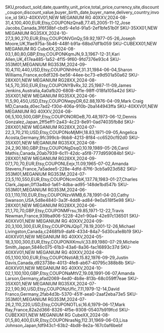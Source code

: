SKU,product_sold,date,quantity,unit_price,total_price,currency,site,discount_coupon,discount_value,buyer_birth_date,buyer_name,delivery_country,invoice_id
SKU-40XXV01,NEW MEGANIUM RG 40XXV,2024-08-31,4,100,400,EUR,Etsy,COUPONzQnaB,77.45,2005-11-12,Jose Jacobs,Canada,3f6f38bf-cbd5-4e1d-91a5-2ef1bfe51b0f
SKU-35XX01,NEW MEGANIUM RG35XX,2024-10-27,3,90,270,EUR,Etsy,COUPONVGnQy,59.92,1977-05-26,Joseph Moore,UK,1fae975a-5b46-448f-b91a-68bd7df1b059
SKU-CUBEXX01,NEW MEGANIUM RG CubeXX,2024-08-03,1,80,80,GBP,Etsy,COUPONKqmJN,9.3,1967-12-31,Kari Allen,UK,417ea485-1a52-4f15-9f60-9fd7376e93c4
SKU-353M01,MEGANIUM RG353M,2024-09-10,4,110,440,USD,Etsy,COUPONhlHof,31.31,1984-06-04,Sharon Williams,France,ec6df326-be56-44ee-bc73-e9d501a50a62
SKU-28XX01,NEW MEGANIUM RG28XX,2024-08-14,5,70,350,EUR,Etsy,COUPONYBvRx,32.25,1987-11-09,James Jenkins,Australia,4a0afb20-6808-4f1e-98ff-018fa105a42d
SKU-35XX01,NEW MEGANIUM RG35XX,2024-06-11,5,90,450,USD,Etsy,COUPONwpyDR,62.88,1976-04-09,Mark Craig MD,Canada,d0ec7ad2-f30d-406a-910b-2ba144943ffa
SKU-40XXV01,NEW MEGANIUM RG 40XXV,2024-08-06,5,100,500,GBP,Etsy,COUPONORDeB,70.48,1973-06-12,Dennis Gonzalez,Japan,2ff5eff1-2a43-4c23-8e91-0ad74035fb8d
SKU-28XX01,NEW MEGANIUM RG28XX,2024-07-22,3,70,210,USD,Etsy,COUPONoMjMH,18.83,1971-09-05,Angelica Acosta,Germany,9fc399cb-9bb8-4213-8f84-cc6520cf92d0
SKU-35XX01,NEW MEGANIUM RG35XX,2024-08-24,2,90,180,GBP,Etsy,COUPONgDsqO,10.19,1989-05-26,Carol Mathis,Canada,20ab7939-6c11-42dc-a5f8-777d959084b1
SKU-28XX01,NEW MEGANIUM RG28XX,2024-09-07,1,70,70,EUR,Etsy,COUPONLEejx,11.09,1965-07-02,Amanda Stevens,France,7a5adee5-228e-4dfd-87f6-3cb5a923d582
SKU-353M01,MEGANIUM RG353M,2024-07-23,5,110,550,EUR,Etsy,COUPONcmObK,137.78,1983-01-27,Charles Clark,Japan,0f13a4bd-1a61-4dba-ad95-148de1bd547b
SKU-353M01,MEGANIUM RG353M,2024-06-03,1,110,110,EUR,Etsy,COUPONzvWMB,6.78,1991-04-20,Cathy Swanson,USA,5d8e4840-3a3f-4dd8-ad84-9e0a518f5e98
SKU-28XX01,NEW MEGANIUM RG28XX,2024-06-21,1,70,70,GBP,Etsy,COUPONMFrsu,19.85,1971-12-22,Travis Newman,France,939ba906-5228-42e1-90a4-42e97c136501
SKU-40XXV01,NEW MEGANIUM RG 40XXV,2024-09-20,3,100,300,EUR,Etsy,COUPONJQipT,78.19,2001-12-26,Michael Livingston,Canada,c2468fb9-daf4-4334-84a7-5d30ca1e8b19
SKU-40XXV01,NEW MEGANIUM RG 40XXV,2024-05-18,3,100,300,EUR,Etsy,COUPONXKmuV,33.89,1980-07-29,Michele Smith,Japan,5846c075-61b3-43a6-8a36-fac16893c37d
SKU-40XXV01,NEW MEGANIUM RG 40XXV,2024-08-05,1,100,100,EUR,Etsy,COUPONstiAB,15.82,1976-09-29,Justin Davis,Canada,d923738e-4013-4fe8-ab67-40795c388b8b
SKU-40XXV01,NEW MEGANIUM RG 40XXV,2024-10-02,1,100,100,GBP,Etsy,COUPONaMtVZ,19.08,1991-06-07,Amanda Larson,Germany,afad2069-4ed0-4b8e-813b-68c059ff7eae
SKU-35XX01,NEW MEGANIUM RG35XX,2024-07-22,1,90,90,USD,Etsy,COUPONzUflc,7.11,1979-12-14,David Franco,Germany,2fab4d3b-5370-451f-aea0-2aaf2eba73e5
SKU-353M01,MEGANIUM RG353M,2024-07-26,2,110,220,USD,Etsy,COUPONOTLsi,16.6,1979-06-17,Mark Ray,France,82a2d366-8326-4f5e-9308-05407b919fcd
SKU-CUBEXX01,NEW MEGANIUM RG CubeXX,2024-08-01,5,80,400,EUR,Etsy,COUPONrasNg,112.31,1969-06-03,Lisa Johnson,Japan,fdf943c1-63b2-4bd8-8e2a-167c0af6bebf

